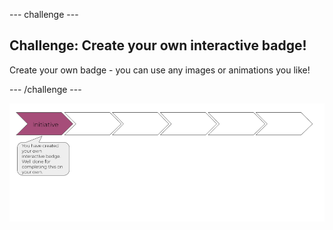 --- challenge ---
## Challenge: Create your own interactive badge!
Create your own badge - you can use any images or animations you like!





--- /challenge ---

![progress bar](images/m1-1.png)
